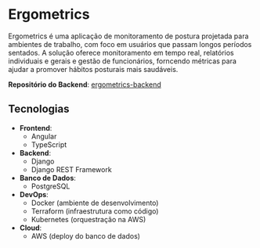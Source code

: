 # Ergometrics


Ergometrics é uma aplicação de monitoramento de postura projetada para ambientes de trabalho, com foco em usuários que passam longos períodos sentados. A solução oferece monitoramento em tempo real, relatórios individuais e gerais e gestão de funcionários, forncendo métricas para ajudar a promover hábitos posturais mais saudáveis.

**Repositório do Backend**: [ergometrics-backend](https://github.com/Matheus-Faneco/ergometrics-backend)

## Tecnologias

- **Frontend**: 
  - Angular
  - TypeScript
- **Backend**: 
  - Django
  - Django REST Framework
- **Banco de Dados**: 
  - PostgreSQL
- **DevOps**: 
  - Docker (ambiente de desenvolvimento)
  - Terraform (infraestrutura como código)
  - Kubernetes (orquestração na AWS)
- **Cloud**: 
  - AWS (deploy do banco de dados)
